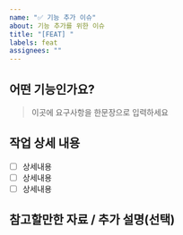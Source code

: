 ```yaml
---
name: "✅ 기능 추가 이슈"
about: 기능 추가를 위한 이슈
title: "[FEAT] "
labels: feat
assignees: ""
---
```


## 어떤 기능인가요?

> 이곳에 요구사항을 한문장으로 입력하세요

## 작업 상세 내용

- [ ] 상세내용
- [ ] 상세내용
- [ ] 상세내용

## 참고할만한 자료 / 추가 설명(선택)